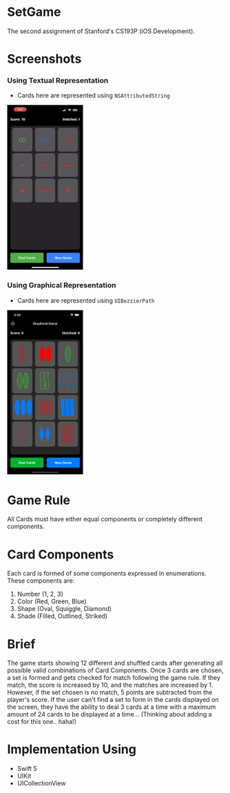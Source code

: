 # SetGame
The second assignment of Stanford's CS193P (iOS Development).

# Screenshots
### Using Textual Representation
- Cards here are represented using `NSAttributedString`

<img src="https://github.com/aabaza97/SetGame/blob/GameLogic/IMG_1502.PNG" width=35% height=35%>

### Using Graphical Representation
- Cards here are represented using `UIBezzierPath`

<img src="https://github.com/aabaza97/SetGame/blob/GameLogic/IMG_002.png" width=35% height=35%>

# Game Rule
All Cards must have either equal components or completely different components.

# Card Components
Each card is formed of some components expressed in enumerations. These components are: 
1. Number (1, 2, 3)
2. Color (Red, Green, Blue)
3. Shape (Oval, Squiggle, Diamond)
4. Shade (Filled, Outlined, Striked)

# Brief
The game starts showing 12 different and shuffled cards after generating all possible valid combinations of Card Components.
Once 3 cards are chosen, a set is formed and gets checked for match following the game rule. If they match, the score is increased by 10, and the matches are increased by 1. However, if the set chosen is no match, 5 points are subtracted from the player's score. If the user can't find a set to form in the cards displayed on the screen, they have the ability to deal 3 cards at a time with a maximum amount of 24 cards to be displayed at a time... (Thinking about adding a cost for this one.. haha!)

# Implementation Using
- Swift 5
- UIKit
- UICollectionView


